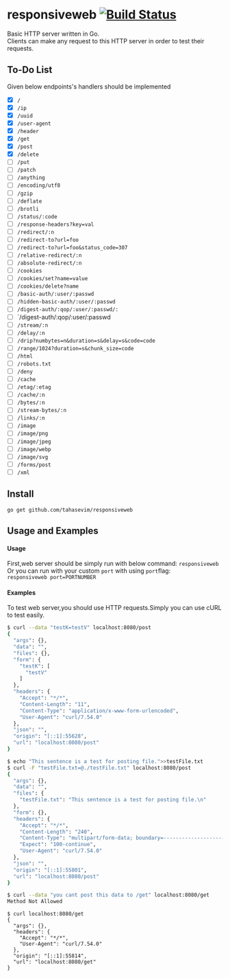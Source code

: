 
# responsiveweb [![Build Status](https://img.shields.io/badge/build-passing-brightgreen.svg)](https://travis-ci.org/tahasevim/responsiveweb)
Basic HTTP server written in Go.<br>
Clients can make any request to this HTTP server in order to test their requests.
## To-Do List
Given below endpoints's handlers should be implemented<br>
- [x] `/`
- [x] `/ip`
- [x] `/uuid`
- [x] `/user-agent`
- [x] `/header` 
- [x] `/get` 
- [x] `/post` 
- [x] `/delete`
- [ ] `/put` 
- [ ] `/patch` 
- [ ] `/anything` 
- [ ] `/encoding/utf8` 
- [ ] `/gzip` 
- [ ] `/deflate` 
- [ ] `/brotli`
- [ ] `/status/:code` 
- [ ] `/response-headers?key=val` 
- [ ] `/redirect/:n` 
- [ ] `/redirect-to?url=foo`
- [ ] `/redirect-to?url=foo&status_code=307` 
- [ ] `/relative-redirect/:n`
- [ ] `/absolute-redirect/:n` 
- [ ] `/cookies` 
- [ ] `/cookies/set?name=value`
- [ ] `/cookies/delete?name`
- [ ] `/basic-auth/:user/:passwd`
- [ ] `/hidden-basic-auth/:user/:passwd`
- [ ] `/digest-auth/:qop/:user/:passwd/:`
- [ ] `/digest-auth/:qop/:user/:passwd
- [ ] `/stream/:n`
- [ ] `/delay/:n`
- [ ] `/drip?numbytes=n&duration=s&delay=s&code=code`
- [ ] `/range/1024?duration=s&chunk_size=code`
- [ ] `/html`
- [ ] `/robots.txt`
- [ ] `/deny`
- [ ] `/cache` 
- [ ] `/etag/:etag` 
- [ ] `/cache/:n`
- [ ] `/bytes/:n`
- [ ] `/stream-bytes/:n` 
- [ ] `/links/:n` 
- [ ] `/image`
- [ ] `/image/png`
- [ ] `/image/jpeg`
- [ ] `/image/webp`
- [ ] `/image/svg`
- [ ] `/forms/post`
- [ ] `/xml`

## Install
`go get github.com/tahasevim/responsiveweb`
## Usage and Examples
#### Usage
First,web server should be simply run with below command:
`responsiveweb`<br>
Or you can run with your custom `port` with using `port`flag:<br>
`responsiveweb port=PORTNUMBER`
#### Examples
To test web server,you should use HTTP requests.Simply you can use cURL to test easily.<br>

```bash
$ curl --data "testK=testV" localhost:8080/post
{
  "args": {},
  "data": "",
  "files": {},
  "form": {
    "testK": [
      "testV"
    ]
  },
  "headers": {
    "Accept": "*/*",
    "Content-Length": "11",
    "Content-Type": "application/x-www-form-urlencoded",
    "User-Agent": "curl/7.54.0"
  },
  "json": "",
  "origin": "[::1]:55628",
  "url": "localhost:8080/post"
}
```
```bash
$ echo "This sentence is a test for posting file.">>testFile.txt
$ curl -F "testFile.txt=@./testFile.txt" localhost:8080/post
{
  "args": {},
  "data": "",
  "files": {
    "testFile.txt": "This sentence is a test for posting file.\n"
  },
  "form": {},
  "headers": {
    "Accept": "*/*",
    "Content-Length": "240",
    "Content-Type": "multipart/form-data; boundary=------------------------c0cc45e9a422852d",
    "Expect": "100-continue",
    "User-Agent": "curl/7.54.0"
  },
  "json": "",
  "origin": "[::1]:55801",
  "url": "localhost:8080/post"
}
```
```bash
$ curl --data "you cant post this data to /get" localhost:8080/get
Method Not Allowed
```
```
$ curl localhost:8080/get
{
  "args": {},
  "headers": {
    "Accept": "*/*",
    "User-Agent": "curl/7.54.0"
  },
  "origin": "[::1]:55814",
  "url": "localhost:8080/get"
}

```

